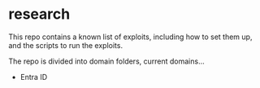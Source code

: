 # research

This repo contains a known list of exploits, including how to set them up, and the scripts  to run the exploits.

The repo is divided into domain folders, current domains...

- Entra ID

